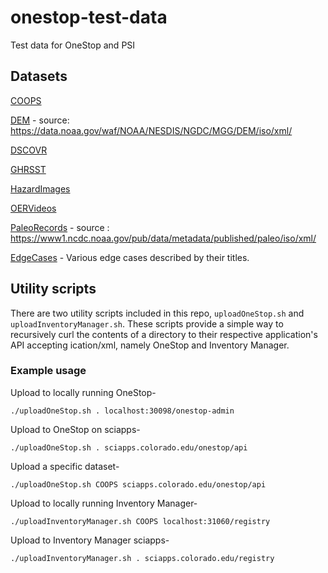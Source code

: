 # onestop-test-data
Test data for OneStop and PSI 

## Datasets

[COOPS](/COOPS)

[DEM](/DEM) - source: https://data.noaa.gov/waf/NOAA/NESDIS/NGDC/MGG/DEM/iso/xml/

[DSCOVR](/DSCOVR) 

[GHRSST](/GHRSST)

[HazardImages](/HazardImages)

[OERVideos](/OERVideos)

[PaleoRecords](/PaleoRecords)  - source : https://www1.ncdc.noaa.gov/pub/data/metadata/published/paleo/iso/xml/

[EdgeCases](/EdgeCases) - Various edge cases described by their titles.  

## Utility scripts
There are two utility scripts included in this repo, `uploadOneStop.sh` and `uploadInventoryManager.sh`. These scripts provide a simple way to recursively curl the contents of a directory to their respective application's API accepting  ication/xml, namely OneStop and Inventory Manager.

### Example usage
Upload to locally running OneStop- 
```
./uploadOneStop.sh . localhost:30098/onestop-admin
```
Upload to OneStop on sciapps- 
```
./uploadOneStop.sh . sciapps.colorado.edu/onestop/api
```
Upload a specific dataset- 
```
./uploadOneStop.sh COOPS sciapps.colorado.edu/onestop/api
```
Upload to locally running Inventory Manager- 
```
./uploadInventoryManager.sh COOPS localhost:31060/registry
```
Upload to Inventory Manager sciapps- 

```
./uploadInventoryManager.sh . sciapps.colorado.edu/registry
```


